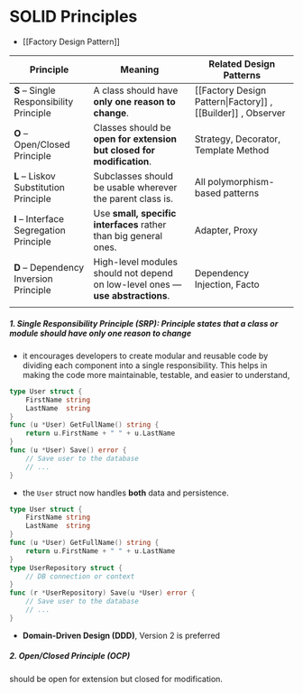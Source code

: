 # SOLID Principles
- [[Factory Design Pattern]]

| Principle                               | Meaning                                                                        | Related Design Patterns                                      |
| --------------------------------------- | ------------------------------------------------------------------------------ | ------------------------------------------------------------ |
| **S** – Single Responsibility Principle | A class should have **only one reason to change**.                             | [[Factory Design Pattern\|Factory]] , [[Builder]] , Observer |
| **O** – Open/Closed Principle           | Classes should be **open for extension but closed for modification**.          | Strategy, Decorator, Template Method                         |
| **L** – Liskov Substitution Principle   | Subclasses should be usable wherever the parent class is.                      | All polymorphism-based patterns                              |
| **I** – Interface Segregation Principle | Use **small, specific interfaces** rather than big general ones.               | Adapter, Proxy                                               |
| **D** – Dependency Inversion Principle  | High-level modules should not depend on low-level ones — **use abstractions**. | Dependency Injection, Facto                                  |
|                                         |                                                                                |                                                              |



##### 1. Single Responsibility Principle (SRP): Principle states that a class or module should **have only one reason** to change
- it encourages developers to create modular and reusable code by dividing each component into a single responsibility. This helps in making the code more maintainable, testable, and easier to understand,
```go
type User struct {
    FirstName string
    LastName  string
}
func (u *User) GetFullName() string {
    return u.FirstName + " " + u.LastName
}
func (u *User) Save() error {
    // Save user to the database
    // ...
}
```
- the `User` struct now handles **both** data and persistence. 

```go
type User struct {
    FirstName string
    LastName  string
}
func (u *User) GetFullName() string {
    return u.FirstName + " " + u.LastName
}
type UserRepository struct {
    // DB connection or context
}
func (r *UserRepository) Save(u *User) error {
    // Save user to the database
    // ...
}
```

- **Domain-Driven Design (DDD)**, Version 2 is preferred
##### 2. Open/Closed Principle (OCP)
should be open for extension but closed for modification.